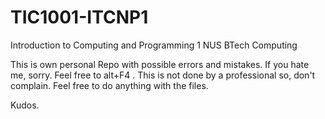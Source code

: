# TIC1001-ITCNP1
Introduction to Computing and Programming 1 NUS BTech Computing 

This is own personal Repo with possible errors and mistakes.
If you hate me, sorry. Feel free to alt+F4 .
This is not done by a professional so, don't complain.
Feel free to do anything with the files.

Kudos.
